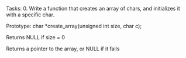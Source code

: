 Tasks:
0. Write a function that creates an array of chars, and initializes it with a specific char.


Prototype: char *create_array(unsigned int size, char c);

Returns NULL if size = 0

Returns a pointer to the array, or NULL if it fails
